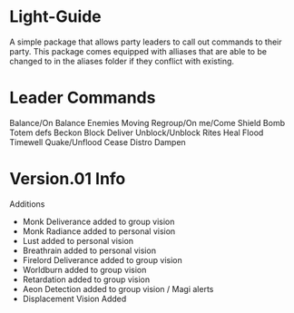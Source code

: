 # Light-Guide

 A simple package that allows party leaders to call out commands to their party. This package comes equipped with alliases that 
 are able to be changed to in the aliases folder if they conflict with existing.
 
 # Leader Commands
 Balance/On Balance        Enemies
 Moving                    Regroup/On me/Come
 Shield                    Bomb
 Totem defs                Beckon
 Block                     Deliver
 Unblock/Unblock           Rites
 Heal                      Flood
 Timewell                  Quake/Unflood
 Cease Distro              Dampen
 
 # Version.01 Info
 Additions
 - Monk Deliverance added to group vision
 - Monk Radiance added to personal vision
 - Lust added to personal vision
 - Breathrain added to personal vision
 - Firelord Deliverance added to group vision
 - Worldburn added to group vision
 - Retardation added to group vision
 - Aeon Detection added to group vision / Magi alerts
 - Displacement Vision Added
